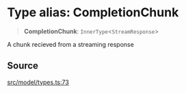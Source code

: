 # Type alias: CompletionChunk

> **CompletionChunk**: `InnerType`\<`StreamResponse`\>

A chunk recieved from a streaming response

## Source

[src/model/types.ts:73](https://github.com/dexaai/llm-tools/blob/5a38bb8/src/model/types.ts#L73)
